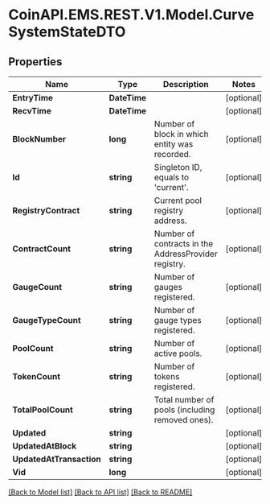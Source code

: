 # CoinAPI.EMS.REST.V1.Model.CurveSystemStateDTO

## Properties

Name | Type | Description | Notes
------------ | ------------- | ------------- | -------------
**EntryTime** | **DateTime** |  | [optional] 
**RecvTime** | **DateTime** |  | [optional] 
**BlockNumber** | **long** | Number of block in which entity was recorded. | [optional] 
**Id** | **string** | Singleton ID, equals to &#39;current&#39;. | [optional] 
**RegistryContract** | **string** | Current pool registry address. | [optional] 
**ContractCount** | **string** | Number of contracts in the AddressProvider registry. | [optional] 
**GaugeCount** | **string** | Number of gauges registered. | [optional] 
**GaugeTypeCount** | **string** | Number of gauge types registered. | [optional] 
**PoolCount** | **string** | Number of active pools. | [optional] 
**TokenCount** | **string** | Number of tokens registered. | [optional] 
**TotalPoolCount** | **string** | Total number of pools (including removed ones). | [optional] 
**Updated** | **string** |  | [optional] 
**UpdatedAtBlock** | **string** |  | [optional] 
**UpdatedAtTransaction** | **string** |  | [optional] 
**Vid** | **long** |  | [optional] 

[[Back to Model list]](../README.md#documentation-for-models) [[Back to API list]](../README.md#documentation-for-api-endpoints) [[Back to README]](../README.md)

